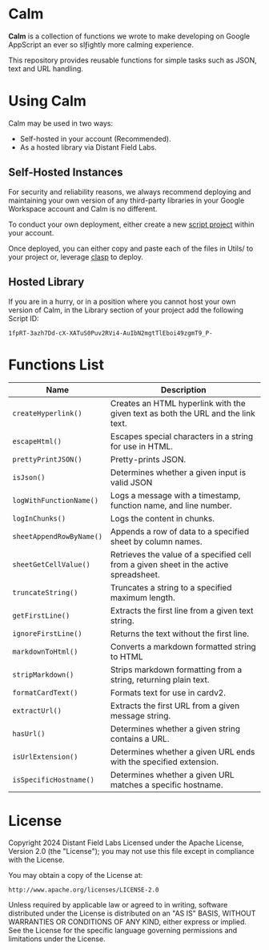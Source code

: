 # Calm

**Calm** is a collection of functions we wrote to make developing on Google AppScript an ever so slƒightly more calming experience. 

This repository provides reusable functions for simple tasks such as JSON, text and URL handling. 


# Using Calm 

Calm may be used in two ways: 

* Self-hosted in your account (Recommended).
* As a hosted library via Distant Field Labs. 

## Self-Hosted Instances 

For security and reliability reasons, we always recommend  deploying and maintaining your own version of any third-party libraries in your Google Workspace account and Calm is no different. 

To conduct your own deployment, either create a new [script project](https://developers.google.com/apps-script/guides/projects) within your account. 

Once deployed, you can either copy and paste each of the files in Utils/ to your project or, leverage [clasp](https://developers.google.com/apps-script/guides/clasp) to deploy. 

## Hosted Library

If you are in a hurry, or in a position where you cannot host your own version of Calm, in the Library section of your project add the following Script ID: 

`1fpRT-3azh7Dd-cX-XATuS0Puv2RVi4-AuIbN2mgtTlEboi49zgmT9_P-`



# Functions List

| Name        | Description                           |
|-------------|---------------------------------------|
| `createHyperlink()` | Creates an HTML hyperlink with the given text as both the URL and the link text.|
| `escapeHtml()` | Escapes special characters in a string for use in HTML.|
| `prettyPrintJSON()` |Pretty-prints JSON. |
| `isJson()` | Determines whether a given input is valid JSON|
| `logWithFunctionName()`  | Logs a message with a timestamp, function name, and line number. |
| `logInChunks()`  | Logs the content in chunks. |
| `sheetAppendRowByName()` | Appends a row of data to a specified sheet by column names. |
| `sheetGetCellValue()`  | Retrieves the value of a specified cell from a given sheet in the active spreadsheet. |
| `truncateString()`  | Truncates a string to a specified maximum length. |
| `getFirstLine()`  | Extracts the first line from a given text string. |
| `ignoreFirstLine()`  | Returns the text without the first line. |
| `markdownToHtml()` | Converts a markdown formatted string to HTML |
| `stripMarkdown()`  | Strips markdown formatting from a string, returning plain text. |
| `formatCardText()`  | Formats text for use in cardv2. |
| `extractUrl()`  | Extracts the first URL from a given message string. |
| `hasUrl()`  | Determines whether a given string contains a URL. |
| `isUrlExtension()`  | Determines whether a given URL ends with the specified extension. |
| `isSpecificHostname()`  | Determines whether a given URL matches a specific hostname. |


# License 
Copyright 2024 Distant Field Labs
Licensed under the Apache License, Version 2.0 (the "License"); you may not use this file except in compliance with the License.

You may obtain a copy of the License at:

    http://www.apache.org/licenses/LICENSE-2.0

Unless required by applicable law or agreed to in writing, software distributed under the License is distributed on an "AS IS" BASIS, WITHOUT WARRANTIES OR CONDITIONS OF ANY KIND, either express or implied. See the License for the specific language governing permissions and limitations under the License.

